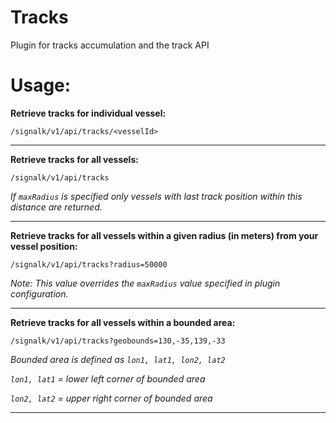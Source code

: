 # Tracks
Plugin for tracks accumulation and the track API


# Usage:

__Retrieve tracks for individual vessel:__

`/signalk/v1/api/tracks/<vesselId>`

---

__Retrieve tracks for all vessels:__

`/signalk/v1/api/tracks`

_If `maxRadius` is specified only vessels with last track position within this distance are returned._

---

__Retrieve tracks for all vessels within a given radius (in meters) from your vessel position:__

`/signalk/v1/api/tracks?radius=50000`

_Note: This value overrides the `maxRadius` value specified in plugin configuration._

---

__Retrieve tracks for all vessels within a bounded area:__

`/signalk/v1/api/tracks?geobounds=130,-35,139,-33`

_Bounded area is defined as `lon1, lat1, lon2, lat2`_

_`lon1, lat1` = lower left corner of bounded area_

_`lon2, lat2` = upper right corner of bounded area_

---

